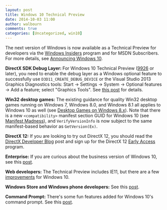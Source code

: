```yaml
---
layout: post
title: Windows 10 Technical Preview
date: 2014-10-03 11:00
author: walbourn
comments: true
categories: [Uncategorized, win10]
---
```

<p>The next version of Windows is now available as a Technical Preview for developers via the <a href="http://preview.windows.com/">Windows Insiders</a> program and for MSDN Subscribers. For more details, see <a href="http://blogs.windows.com/bloggingwindows/2014/09/30/announcing-windows-10/">Announcing Windows 10</a>.</p>
<p><strong>DirectX SDK Debug Layer: </strong>For Windows 10 Technical Preview (<a href="http://blogs.windows.com/bloggingwindows/2015/01/23/january-build-now-available-to-the-windows-insider-program/">9926</a> or later), you need to&nbsp;enable the debug layer as a Windows optional&nbsp;feature to successfully use <code>D3D11_CREATE_DEBUG_DEVICE</code> or the Visual Studio 2013 Graphics Diagnostics tools: Start -&gt; Settings -&gt; System -&gt; Optional features -&gt; Add a feature; select "Graphics Tools". See <a href="http://blogs.msdn.com/b/vcblog/archive/2015/03/31/visual-studio-2015-and-graphics-tools-for-windows-10.aspx">this post</a> for details.</p>
<p><strong>Win32 desktop games:</strong> The existing guidance for quality Win32 desktop games running on Windows 7, Windows 8.0, and Windows 8.1 all applies to Windows 10 as well (see <a href="http://blogs.msdn.com/b/chuckw/archive/2014/08/07/10287042.aspx">Desktop Games on Windows 8.x</a>). Note that there is a new <code>&lt;compatibility&gt;</code> manifest section GUID for Windows 10 (see <a href="http://blogs.msdn.com/b/chuckw/archive/2013/09/10/manifest-madness.aspx">Manifest Madness</a>), and <code>VerifyVersionInfo</code> is now subject to the same manifest-based behavior as <code>GetVersion(Ex)</code>.</p>
<p><strong>DirectX 12:</strong> If you are looking to try out DirectX 12, you should read the <a href="http://blogs.msdn.com/b/directx/archive/2014/10/01/directx-12-and-windows-10.aspx">DirectX Developer Blog</a> post and sign up for the DirectX 12 <a href="http://1drv.ms/1dgelm6">Early Access</a> program.</p>
<p><strong>Enterprise:</strong> If you are curious about the business version of Windows 10, see this <a href="http://blogs.windows.com/business/2014/09/30/introducing-windows-10-for-business/">post</a>.</p>
<p><strong>Web developers:</strong> The Technical Preview includes IE11, but there are a few <a href="http://blogs.msdn.com/b/ie/archive/2014/10/01/internet-explorer-and-the-windows-10-technical-preview.aspx">improvements</a> for Windows 10.</p>
<p><strong>Windows Store and Windows phone developers:</strong> See this <a href="http://blogs.windows.com/buildingapps/2014/09/30/universal-windows-apps-get-better-with-windows-10/">post</a>.</p>
<p><strong>Command Prompt:</strong> There's some fun features added for Windows 10's command prompt. See this <a href="http://blogs.msdn.com/b/winsdk/archive/2014/10/02/windows-10-threshold-changes-to-the-windows-command-prompt.aspx">post</a>.</p>
